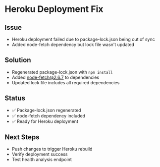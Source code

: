 # Heroku Deployment Fix

## Issue
- Heroku deployment failed due to package-lock.json being out of sync
- Added node-fetch dependency but lock file wasn't updated

## Solution
- Regenerated package-lock.json with `npm install`
- Added node-fetch@2.6.7 to dependencies
- Updated lock file includes all required dependencies

## Status
- ✅ Package-lock.json regenerated
- ✅ node-fetch dependency included
- ✅ Ready for Heroku deployment

## Next Steps
- Push changes to trigger Heroku rebuild
- Verify deployment success
- Test health analysis endpoint

